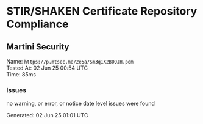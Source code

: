 # STIR/SHAKEN Certificate Repository Compliance

## Martini Security

Name: `https://p.mtsec.me/2e5a/Sm3q1X2B0QJH.pem`\
Tested At: 02 Jun 25 00:54 UTC\
Time: 85ms

### Issues

no warning, or error, or notice date level issues were found

Generated: 02 Jun 25 01:01 UTC